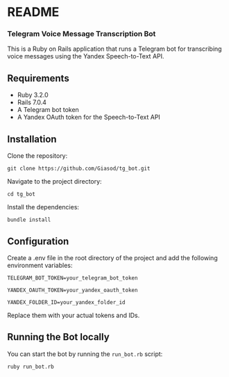 # README

### Telegram Voice Message Transcription Bot
This is a Ruby on Rails application that runs a Telegram bot for transcribing voice messages using the Yandex Speech-to-Text API.

## Requirements
* Ruby 3.2.0
* Rails 7.0.4
* A Telegram bot token
* A Yandex OAuth token for the Speech-to-Text API

## Installation
Clone the repository:

`git clone https://github.com/Giasod/tg_bot.git`

Navigate to the project directory:

`cd tg_bot`

Install the dependencies:

`bundle install`


## Configuration
Create a .env file in the root directory of the project and add the following environment variables:

`TELEGRAM_BOT_TOKEN=your_telegram_bot_token`

`YANDEX_OAUTH_TOKEN=your_yandex_oauth_token`

`YANDEX_FOLDER_ID=your_yandex_folder_id`

Replace them with your actual tokens and IDs.

## Running the Bot locally

You can start the bot by running the `run_bot.rb` script:

`ruby run_bot.rb`
